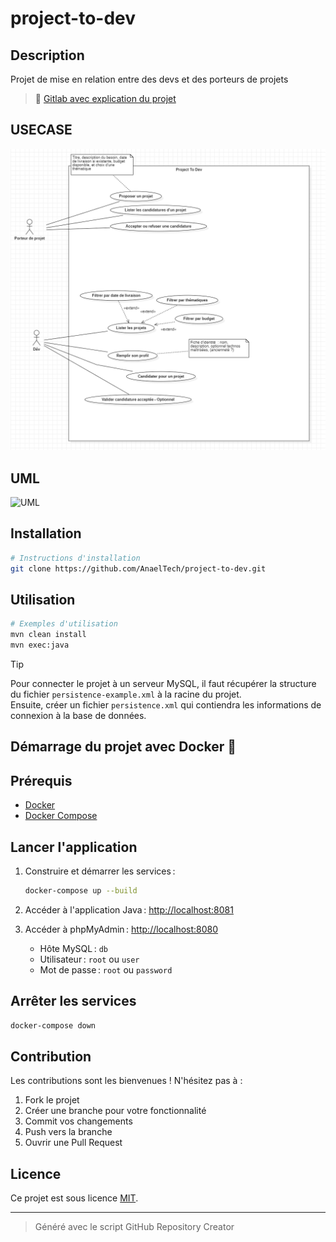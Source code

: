 # project-to-dev

## Description

Projet de mise en relation entre des devs et des porteurs de projets

> 🦊 [Gitlab avec explication du projet](https://gitlab.com/jeandemel-formations/hb-cda-2025/projets/projet-orm)

## USECASE

![USECASE](docs/projet-mise-en-relation-use-case.png)

## UML

![UML](https://kroki.io/plantuml/svg/eNp9U0Fu2zAQvO8rCPsQoICC5moUBhSZsR3IkiBRbXwyZGnhsJBFlVylLdy8p8g7_LFSTizLbtoLscvd4c4MSaxI0k8WafUVc2I7cJisiMkCnIS0rDbM1kvssgJNrmVNUlXg-CrPyklGyAq7rEr5pDNp2kqhmnWJbN0UGyRwxOP-ZZuR_NYgo1NshyWUUUPH8aafwTNka0M6s4W8zIxhqUG9g-GR4ZC9karU9pTgNpPlKa0t8LvSve6-hGfAVwMm-NRq96WhTwLzx0qVaiPRjBn1slN_pDRho1cFruqWbmtdV_SyqpDWkkbjmaPs3LAJ1oo6D_ogc7lzOLvZXti1Ax6sXCF4IHgbemEaJyB4vJgHHNwgSH1-RPZF7eDe_exCNIsOQeLF80iAWEb8LYyWYhYG9oRp6rsxJMvFXRgsIeauJyDgD-I-gThNBExD8IZ2RJ_dufqOlut5PBKc21Pu0oR3oN7b2MEXfguL8HZueU_dhdWQivjQejXj8Vy4Uw72ppjj_BofXgMbMfxBWBUG_r6R97rgKua-K-ZhkLyDGNwMLGrMBh-vrz8Mul8xYrnevyAc84u2vuAR07j_rSQdeP63sVaGGvu1-rsd4Kab_s-6HQDwB-7XOco=)

## Installation

```bash
# Instructions d'installation
git clone https://github.com/AnaelTech/project-to-dev.git
```

## Utilisation

```bash
# Exemples d'utilisation
mvn clean install
mvn exec:java
```

> [!TIP]
>
> Pour connecter le projet à un serveur MySQL, il faut récupérer la structure du fichier `persistence-example.xml` à la racine du projet.  
> Ensuite, créer un fichier `persistence.xml` qui contiendra les informations de connexion à la base de données.

## Démarrage du projet avec Docker 🐋

## Prérequis

- [Docker](https://docs.docker.com/get-docker/)
- [Docker Compose](https://docs.docker.com/compose/)

## Lancer l'application

1. Construire et démarrer les services :

   ```sh
   docker-compose up --build
   ```

2. Accéder à l'application Java : [http://localhost:8081](http://localhost:8081)

3. Accéder à phpMyAdmin : [http://localhost:8080](http://localhost:8080)
   - Hôte MySQL : `db`
   - Utilisateur : `root` ou `user`
   - Mot de passe : `root` ou `password`

## Arrêter les services

```sh
docker-compose down
```

## Contribution

Les contributions sont les bienvenues ! N'hésitez pas à :

1. Fork le projet
2. Créer une branche pour votre fonctionnalité
3. Commit vos changements
4. Push vers la branche
5. Ouvrir une Pull Request

## Licence

Ce projet est sous licence [MIT](LICENSE).

---

> Généré avec le script GitHub Repository Creator

